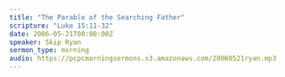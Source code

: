 ```yaml
---
title: "The Parable of the Searching Father"
scripture: "Luke 15:11-32"
date: 2006-05-21T00:00:00Z
speaker: Skip Ryan
sermon_type: morning
audio: https://pcpcmorningsermons.s3.amazonaws.com/20060521ryan.mp3 
---
```



